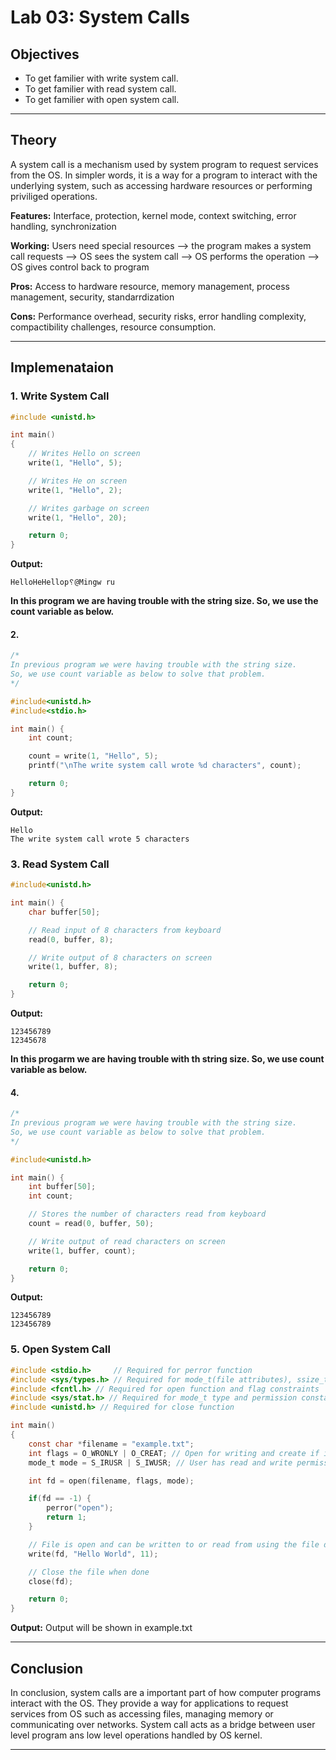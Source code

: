 # Lab 03: System Calls

## Objectives
- To get familier with write system call.
- To get familier with read system call.
- To get familier with open system call.

---

## Theory
A system call is a mechanism used by system program to request services from the OS. In simpler words, it is a way for a program to interact with the underlying system, such as accessing hardware resources or performing priviliged operations.

**Features:** Interface, protection, kernel mode, context switching, error handling, synchronization

**Working:** Users need special resources --> the program makes a system call requests --> OS sees the system call --> OS performs the operation --> OS gives control back to program

**Pros:** Access to hardware resource, memory management, process management, security, standarrdization

**Cons:** Performance overhead, security risks, error handling complexity, compactibility challenges, resource consumption.

---

## Implemenataion

### 1. Write System Call
```c
#include <unistd.h>

int main()
{
    // Writes Hello on screen
    write(1, "Hello", 5);

    // Writes He on screen
    write(1, "Hello", 2);

    // Writes garbage on screen
    write(1, "Hello", 20);

    return 0;
}
```

**Output:**
```output
HelloHeHellop␦@Mingw ru
```

**In this program we are having trouble with the string size. So, we use the count variable as below.**

#### 2.
```c
/*
In previous program we were having trouble with the string size.
So, we use count variable as below to solve that problem.
*/

#include<unistd.h>
#include<stdio.h>

int main() {
    int count;

    count = write(1, "Hello", 5);
    printf("\nThe write system call wrote %d characters", count);

    return 0;
}
```

**Output:**
```output
Hello
The write system call wrote 5 characters
```

### 3. Read System Call
```c
#include<unistd.h>

int main() {
    char buffer[50];

    // Read input of 8 characters from keyboard
    read(0, buffer, 8);

    // Write output of 8 characters on screen
    write(1, buffer, 8);

    return 0;
}
```

**Output:**
```output
123456789
12345678
```

**In this progarm we are having trouble with th string size. So, we use count variable as below.**

#### 4.
```c
/*
In previous program we were having trouble with the string size.
So, we use count variable as below to solve that problem.
*/

#include<unistd.h>

int main() {
    int buffer[50];
    int count;

    // Stores the number of characters read from keyboard
    count = read(0, buffer, 50);

    // Write output of read characters on screen
    write(1, buffer, count);

    return 0;
}
```

**Output:**
```output
123456789
123456789
```

### 5. Open System Call
```c
#include <stdio.h>     // Required for perror function
#include <sys/types.h> // Required for mode_t(file attributes), ssize_t(signed long)
#include <fcntl.h> // Required for open function and flag constraints
#include <sys/stat.h> // Required for mode_t type and permission constants
#include <unistd.h> // Required for close function

int main()
{
    const char *filename = "example.txt";
    int flags = O_WRONLY | O_CREAT; // Open for writing and create if it doesn't
    mode_t mode = S_IRUSR | S_IWUSR; // User has read and write permissions

    int fd = open(filename, flags, mode);

    if(fd == -1) {
        perror("open");
        return 1;
    }

    // File is open and can be written to or read from using the file descriptor (fd)
    write(fd, "Hello World", 11);

    // Close the file when done
    close(fd);

    return 0;
}
```

**Output:**
Output will be shown in example.txt

---

## Conclusion
In conclusion, system calls are a important part of how computer programs interact with the OS. They provide a way for applications to request services from OS such as accessing files, managing memory or communicating over networks. System call acts as a bridge between user level program ans low level operations handled by OS kernel.

---

